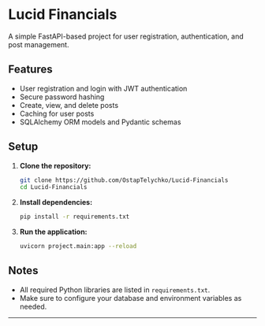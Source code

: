 # Lucid Financials

A simple FastAPI-based project for user registration, authentication, and post management.

## Features

- User registration and login with JWT authentication
- Secure password hashing
- Create, view, and delete posts
- Caching for user posts
- SQLAlchemy ORM models and Pydantic schemas

## Setup

1. **Clone the repository:**
   ```bash
   git clone https://github.com/OstapTelychko/Lucid-Financials
   cd Lucid-Financials
   ```

2. **Install dependencies:**
   ```bash
   pip install -r requirements.txt
   ```

3. **Run the application:**
   ```bash
   uvicorn project.main:app --reload
   ```

## Notes

- All required Python libraries are listed in `requirements.txt`.  
- Make sure to configure your database and environment variables as needed.

---